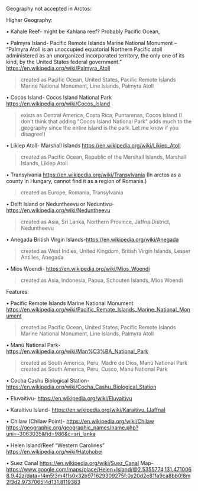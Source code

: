 
Geography not accepted in Arctos:


Higher Geography:


•	Kahale Reef- might be Kahlana reef? Probably Pacific Ocean, 


•	Palmyra Island- Pacific Remote Islands Marine National Monument – “Palmyra Atoll is an unoccupied equatorial Northern Pacific atoll administered as an unorganized incorporated territory, the only one of its kind, by the United States federal government.” https://en.wikipedia.org/wiki/Palmyra_Atoll

>created as Pacific Ocean, United States, Pacific Remote Islands Marine National Monument, Line Islands, Palmyra Atoll

•	Cocos Island- Cocos Island National Park		https://en.wikipedia.org/wiki/Cocos_Island

>exists as Central America, Costa Rica, Puntarenas, Cocos Island (I don't think that adding "Cocos Island National Park" adds much to the geography since the entire island is the park. Let me know if you disagree!)

•	Likiep Atoll- Marshall Islands			 https://en.wikipedia.org/wiki/Likiep_Atoll

>created as Pacific Ocean, Republic of the Marshall Islands, Marshall Islands, Likiep Atoll

•	Transylvania	https://en.wikipedia.org/wiki/Transylvania (In arctos as a county in Hungary, cannot find it as a region of Romania.)

>created as Europe, Romania, Transylvania

•	Delft Island or Neduntheevu or Neduntivu- https://en.wikipedia.org/wiki/Neduntheevu

>created as Asia, Sri Lanka, Northern Province, Jaffna District, Neduntheevu

•	Anegada British Virgin Islands-https://en.wikipedia.org/wiki/Anegada

>created as West Indies, United Kingdom, British Virgin Islands, Lesser Antilles, Anegada

•	Mios Woendi- https://en.wikipedia.org/wiki/Mios_Woendi

>created as Asia, Indonesia, Papua, Schouten Islands, Mios Woendi

Features:

•	Pacific Remote Islands Marine National Monument	https://en.wikipedia.org/wiki/Pacific_Remote_Islands_Marine_National_Monument

>created as Pacific Ocean, United States, Pacific Remote Islands Marine National Monument, Line Islands, Palmyra Atoll

•	Manú National Park- https://en.wikipedia.org/wiki/Man%C3%BA_National_Park

>created as South America, Peru, Madre de Dios, Manú National Park  
>created as South America, Peru, Cusco, Manú National Park

•	Cocha Cashu Biological Station-	https://en.wikipedia.org/wiki/Cocha_Cashu_Biological_Station 

•	Eluvaitivu- https://en.wikipedia.org/wiki/Eluvaitivu 

•	Karaitivu Island- https://en.wikipedia.org/wiki/Karaitivu_(Jaffna) 

•	Chilaw (Chilaw Point)- https://en.wikipedia.org/wiki/Chilaw https://geographic.org/geographic_names/name.php?uni=-3063035&fid=986&c=sri_lanka 

•	Helen Island/Reef “Western Carolines” https://en.wikipedia.org/wiki/Hatohobei 

•	Suez Canal	https://en.wikipedia.org/wiki/Suez_Canal 
Map-https://www.google.com/maps/place/Helen+Island/@2.5355774,131.4710068,9.42z/data=!4m5!3m4!1s0x32b971629309275f:0x20d2e81fa9ca8bb0!8m2!3d2.9737065!4d131.8119383

